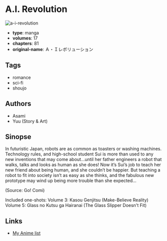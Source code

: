 # A.I. Revolution

![a-i-revolution](https://cdn.myanimelist.net/images/manga/1/162173.jpg)

-   **type**: manga
-   **volumes**: 17
-   **chapters**: 81
-   **original-name**: Ａ・Ｉレボリューション

## Tags

-   romance
-   sci-fi
-   shoujo

## Authors

-   Asami
-   Yuu (Story & Art)

## Sinopse

In futuristic Japan, robots are as common as toasters or washing machines. Technology rules, and high-school student Sui is more than used to any new inventions that may come about…until her father engineers a robot that walks, talks and looks as human as she does! Now it’s Sui’s job to teach her new friend about being human, and she couldn’t be happier. But teaching a robot to fit into society isn’t as easy as she thinks, and the fabulous new prototype may wind up being more trouble than she expected…

(Source: Go! Comi)

Included one-shots:
Volume 3: Kasou Genjitsu (Make-Believe Reality)
Volume 5: Glass no Kutsu ga Hairanai (The Glass Slipper Doesn't Fit)

## Links

-   [My Anime list](https://myanimelist.net/manga/1099/AI_Revolution)
